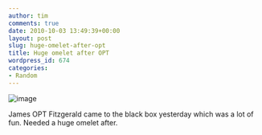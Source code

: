 ```yaml
---
author: tim
comments: true
date: 2010-10-03 13:49:39+00:00
layout: post
slug: huge-omelet-after-opt
title: Huge omelet after OPT
wordpress_id: 674
categories:
- Random
---
```


![image](http://timbroder.com/wp-content/uploads/2010/10/wpid-IMG_20101002_113547.jpg)



James OPT Fitzgerald came to the black box yesterday which was a lot of fun. Needed a huge omelet after. 



